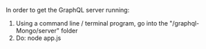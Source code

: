 In order to get the GraphQL server running: 
1) Using a command line / terminal program, go into the "/graphql-Mongo/server" folder
2) Do: node app.js
